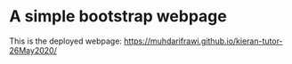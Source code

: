 # A simple bootstrap webpage

This is the deployed webpage: https://muhdarifrawi.github.io/kieran-tutor-26May2020/